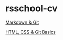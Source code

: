 # rsschool-cv

[Markdown & Git](https://kornas1.github.io/rsschool-cv/cv)


[HTML, CSS & Git Basics](https://kornas1.github.io/rsschool-cv/)
